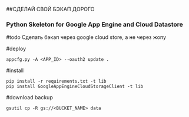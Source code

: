 ##СДЕЛАЙ СВОЙ БЭКАП ДОРОГО
### Python Skeleton for Google App Engine and Cloud Datastore

#todo
Сделать бэкап через google cloud store, а не через жопу

#deploy
```
appcfg.py -A <APP_ID> --oauth2 update .
```

#install
```
pip install -r requirements.txt -t lib
pip install GoogleAppEngineCloudStorageClient -t lib
```

#download backup
```
gsutil cp -R gs://<BUCKET_NAME> data
```
